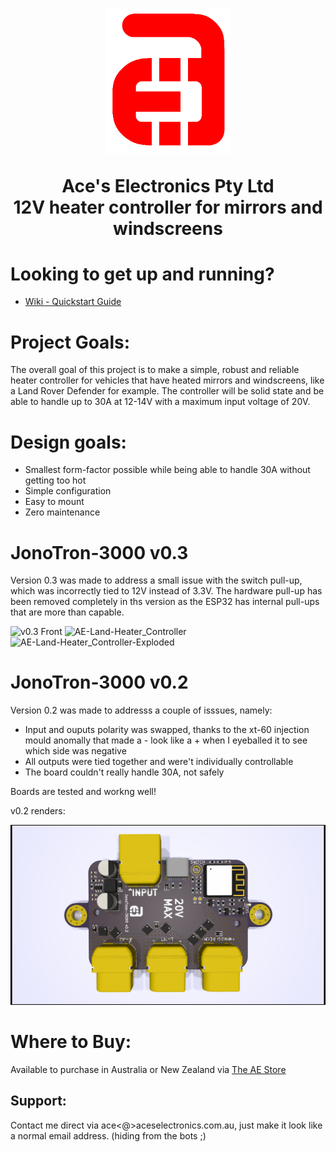 

<h1 align="center">
  <a href="http://aceselectronics.com.au"><img src=".repo_files/ae_red_320_nobg.png" alt="Ace's Electronics" width="200"></a>  

  Ace's Electronics Pty Ltd  
  12V heater controller for mirrors and windscreens  
</h1>

# Looking to get up and running?
- [Wiki - Quickstart Guide](../../wiki/Quickstart-Guide)

# Project Goals:
The overall goal of this project is to make a simple, robust and reliable heater controller for vehicles that have heated mirrors and windscreens, like a Land Rover Defender for example. The controller will be solid state and be able to handle up to 30A at 12-14V with a maximum input voltage of 20V.

# Design goals:  
- Smallest form-factor possible while being able to handle 30A without getting too hot
- Simple configuration
- Easy to mount
- Zero maintenance

# JonoTron-3000 v0.3
Version 0.3 was made to address a small issue with the switch pull-up, which was incorrectly tied to 12V instead of 3.3V. The hardware pull-up has been removed completely in ths version as the ESP32 has internal pull-ups that are more than capable.

![v0.3 Front](product_images/Screenshot%202024-09-12%20at%2010.33.30 PM.png)
![AE-Land-Heater_Controller](product_images/Screenshot%202024-09-10%20at%209.38.59 PM.png)
![AE-Land-Heater_Controller-Exploded](product_images/Screenshot%202024-09-10%20at%2010.16.59 PM.png)

# JonoTron-3000 v0.2
Version 0.2 was made to addresss a couple of isssues, namely:
- Input and ouputs polarity was swapped, thanks to the xt-60 injection mould anomally that made a - look like a + when I eyeballed it to see which side was negative
- All outputs were tied together and were't individually controllable
- The board couldn't really handle 30A, not safely

Boards are tested and workng well!

v0.2 renders: 

![v0.2 Front](.repo_files/v0_2/JonoBro_v0_2.png)

# Where to Buy:
Available to purchase in Australia or New Zealand via <a href="https://d1b959-f7.myshopify.com/">The AE Store</a>

## Support:
Contact me direct via ace<@>aceselectronics.com.au, just make it look like a normal email address. (hiding from the bots ;)
